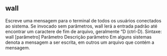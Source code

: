 ## wall
Escreve uma mensagem para o terminal de todos os usuários conectados
ao sistema. Se invocado sem parâmetros, wall lerá a entrada padrão até
encontrar um caractere de fim de arquivo, geralmente “D (ctrl-D).
Sintaxe: wall [parâmetro]
Parâmetro Descrição
parâmetro Em alguns sistemas denota a mensagem
a ser escrita, em outros um arquivo que
contém a mensagem.


